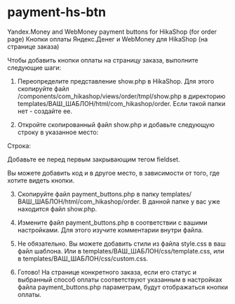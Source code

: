 # payment-hs-btn
Yandex.Money and WebMoney payment buttons for HikaShop (for order page)
Кнопки оплаты Яндекс.Денег и WebMoney для HikaShop (на странице заказа)

Чтобы добавить кнопки оплаты на страницу заказа, выполните следующие шаги:

1. Переопределите представление show.php в HikaShop. Для этого скопируйте файл /components/com_hikashop/views/order/tmpl/show.php в директорию templates/ВАШ_ШАБЛОН/html/com_hikashop/order. Если такой папки нет - создайте ее.

2. Откройте скопированный файл show.php и добавьте следующую строку в указанное место:

Строка:

<?php include 'payment_buttons.php'; ?>

Добавьте ее перед первым закрывающим тегом fieldset.

Вы можете добавить код и в другое место, в зависимости от того, где хотите видеть кнопки.

3. Скопируйте файл payment_buttons.php в папку templates/ВАШ_ШАБЛОН/html/com_hikashop/order. В данной папке у вас уже находится файл show.php.

4. Измените файл payment_buttons.php в соответствии с вашими настройками. Для этого изучите комментарии внутри файла.

5. Не обязательно. Вы можете добавить стили из файла style.css в ваш файл шаблона. Или в templates/ВАШ_ШАБЛОН/css/template.css, или в templates/ВАШ_ШАБЛОН/css/custom.css.

6. Готово! На странице конкретного заказа, если его статус и выбранный способ оплаты соответствуют указанным в настройках файла payment_buttons.php параметрам, будут отображаться кнопки оплаты.